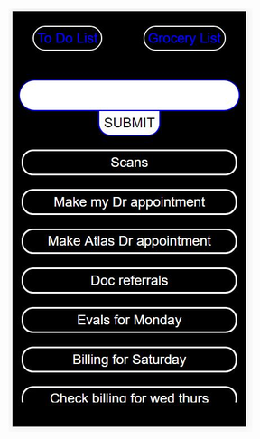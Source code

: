 <div bgcolor="black">
<img src ="https://raw.githubusercontent.com/chriswfoster/ToDoListAndGroceryList4Bae/master/readmepic/todopic.JPG" />
</div>

